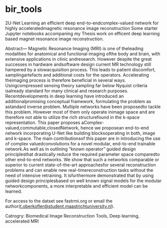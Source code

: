 # bir_tools
2U-Net
Learning an efficient deep end-to-endcomplex-valued network for highly acceleratedmagnetic resonance image reconstruction
Some starter Jupyter notebooks accompaning my Thesis work on efficent deep learning based magnet resonance image reconstruction. 

Abstract— Magnetic  Resonance  Imaging  (MRI)  is  one  of  theleading  modalities  for  anatomical  and  functional  imaging  ofthe  body  and  brain,  with  extensive  applications  in  clinic  andresearch.  However  despite  the  great  successes  in  hardware  andsoftware design current MR technology still hampered by a slowacquisition  process.  This  leads  to  patient  discomfort,  samplingartefacts and additional costs for the operators. Accelerating theimaging  process  is  therefore  beneficial  in  several  ways.  Usingcompressed sensing theory sampling far below Nyquist criteria isalready standard for many clinical and research purposes. Recentdevelopments  in  deep  learning  have  introduced  an  additionalpromising  conceptual  framework,  formulating  the  problem  as  astandard inverse problem. Multiple networks have been proposedto  tackle  this  problem.  However  most  of  them  only  operate  inimage space and are therefore not able to utilize the rich structurefound   in   the   k-space   representation.   This   paper   proposes   aComplex-valued,commutable,closedNetwork, hence we proposean end-to-end network incorporating U-Net like building blocksoperating  in  both,  image  and  k-space.  The  main  contributionsof  this  paper  are  in  introducing  the  use  of  complex  valuedconvolutions for a novel modular, end-to-end trainable network.As well as in outlining ”known operator” guided design principlesthat  drastically  reduce  the  required  parameter  space  comparedto  other  end-to-end  networks.  We  show  that  such  a  networkis comparable or superior to current state-of-the-art approachesfor several reconstruction problems and can enable new real-timereconstruction tasks without the need of intensive retraining. It isfurthermore demonstrated that by using guided design principlesbased  on  well  known  signal  models  for  the  modular  networkcomponents,  a  more  interpretable  and  efficient  model  can  be learned.

For access to the datset see fastrmi.org or email the author(t.oberkofler@student.maastrichtuniversity.nl).

Catrogry: Biomedical Image Reconstruction Tools, Deep learning, accelerated MRI

